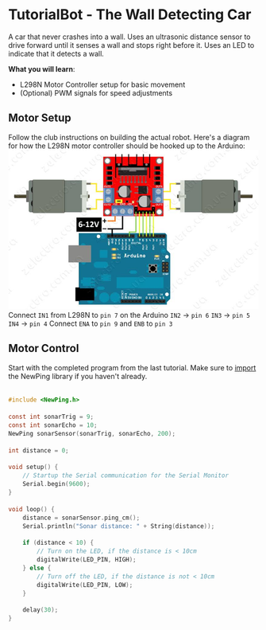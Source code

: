 # TutorialBot - The Wall Detecting Car

A car that never crashes into a wall. Uses an ultrasonic distance sensor to drive forward until it senses a wall and stops right before it. Uses an LED to indicate that it detects a wall.

**What you will learn**:
 - L298N Motor Controller setup for basic movement
 - (Optional) PWM signals for speed adjustments

## Motor Setup
Follow the club instructions on building the actual robot. Here's a diagram for how the L298N motor controller should be hooked up to the Arduino:
![Wiring Diagram](https://raw.githubusercontent.com/Penn-State-Robotics-Club/tutorials/master/resources/l298_motor_wiring.png)
Connect `IN1` from L298N to `pin 7` on the Arduino
`IN2` -> `pin 6`
`IN3` -> `pin 5`
`IN4` -> `pin 4`
Connect `ENA` to `pin 9` and `ENB` to `pin 3`

## Motor Control
Start with the completed program from the last tutorial. Make sure to [import](https://github.com/Penn-State-Robotics-Club/tutorials/blob/master/LogicWithDistances.md#importing-the-newping-library) the NewPing library if you haven't already. 
```c

#include <NewPing.h>

const int sonarTrig = 9;
const int sonarEcho = 10;
NewPing sonarSensor(sonarTrig, sonarEcho, 200);

int distance = 0;

void setup() {
	// Startup the Serial communication for the Serial Monitor
	Serial.begin(9600);
}

void loop() {
	distance = sonarSensor.ping_cm();
	Serial.println("Sonar distance: " + String(distance));

	if (distance < 10) {
		// Turn on the LED, if the distance is < 10cm
		digitalWrite(LED_PIN, HIGH);
	} else {
		// Turn off the LED, if the distance is not < 10cm
		digitalWrite(LED_PIN, LOW);
	}

	delay(30);
}


```
<!--stackedit_data:
eyJoaXN0b3J5IjpbMjE0MDU0NTg4MSwxNjkxMzgxNzgxLC04Nz
I1ODUyMzEsLTc0MDU3NDIyMSwxNjE2NTM2MjU3LDE1MDUzMjg4
MTMsNjA5Mjc4NjA5LC0xNDIwMjgyNzE4LDE5OTU3NjMyODQsOT
UzMDYwNzczLDE5NDMwMDc1NDMsLTgwNjM0NDgwOCw5ODQ5MzAx
ODVdfQ==
-->